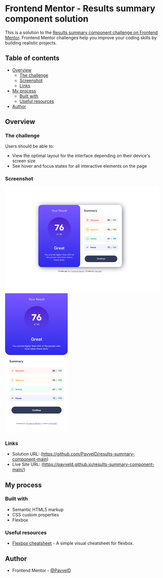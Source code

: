 # Frontend Mentor - Results summary component solution

This is a solution to the [Results summary component challenge on Frontend Mentor](https://www.frontendmentor.io/challenges/results-summary-component-CE_K6s0maV). Frontend Mentor challenges help you improve your coding skills by building realistic projects. 

## Table of contents

- [Overview](#overview)
  - [The challenge](#the-challenge)
  - [Screenshot](#screenshot)
  - [Links](#links)
- [My process](#my-process)
  - [Built with](#built-with)
  - [Useful resources](#useful-resources)
- [Author](#author)

## Overview

### The challenge

Users should be able to:

- View the optimal layout for the interface depending on their device's screen size
- See hover and focus states for all interactive elements on the page

### Screenshot

![](./Screenshot.png)
![](./Screenshot-mobile.png)

### Links

- Solution URL: (https://github.com/PavvelD/results-summary-component-main)
- Live Site URL: (https://pavveld.github.io/results-summary-component-main/)

## My process

### Built with

- Semantic HTML5 markup
- CSS custom properties
- Flexbox

### Useful resources

- [Flexbox cheatsheet](https://flexbox.malven.co/) - A simple visual cheatsheet for flexbox.

## Author

- Frontend Mentor - [@PavvelD](https://www.frontendmentor.io/profile/PavvelD)